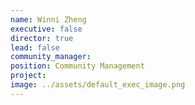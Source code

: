 ```yaml
---
name: Winni Zheng
executive: false
director: true
lead: false
community_manager:   
position: Community Management
project:  
image: ../assets/default_exec_image.png
---
```

